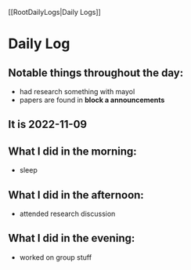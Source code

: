 [[RootDailyLogs|Daily Logs]]
# Daily Log 

## Notable things throughout the day:
- had research something with mayol
- papers are found in **block a announcements**

## It is 2022-11-09

## What I did in the morning:
- sleep

## What I did in the afternoon:
- attended research discussion

## What I did in the evening:
- worked on group stuff